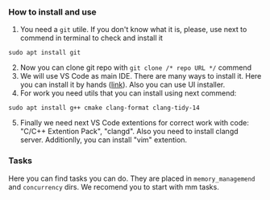 ### How to install and use
1. You need a `git` utile. If you don't know what it is, please, use next to commend in terminal to check and install it
```
sudo apt install git
```
2. Now you can clone git repo with `git clone /* repo URL */` commend
3. We will use VS Code as main IDE. There are many ways to install it. Here you can install it by hands ([link](https://code.visualstudio.com/)). Also you can use UI installer.
4. For work you need utils that you can install using next commend:
```
sudo apt install g++ cmake clang-format clang-tidy-14
```
5. Finally we need next VS Code extentions for correct work with code: "C/C++ Extention Pack", "clangd". Also you need to install clangd server. Additionlly, you can install "vim" extention.

### Tasks
Here you can find tasks you can do. They are placed in `memory_managemend` and `concurrency` dirs. We recomend you to start with mm tasks.
